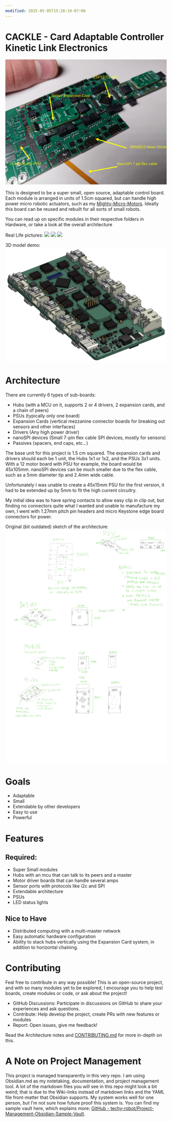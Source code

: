 ```yaml
---
modified: 2025-05-05T15:28:19-07:00
---
```

# CACKLE - Card Adaptable Controller Kinetic Link Electronics
![](media/sideview%20RL%20with%20arrows.jpg)

This is designed to be a super small, open source, adaptable control board. Each module is arranged in units of 1.5cm squared, but can handle high power micro robotic actuators, such as my [Mighty-Micro-Motors](https://github.com/techy-robot/Mighty-Micro-Motors). Ideally this board can be reused and rebuilt for all sorts of small robots.

You can read up on specific modules in their respective folders in Hardware, or take a look at the overall architecture

Real Life pictures:
![](media/front%20view%20PSU%20macro%20RL.jpg)
![](media/front%20view%20macro%20RL.jpg)
![](media/overview%20RL.jpg)

3D model demo:
![CACKLE 3D model demo](media/CACKLE%203D%20model%20demo.png)

# Architecture
There are currently 6 types of sub-boards:
- Hubs (with a MCU on it, supports 2 or 4 drivers, 2 expansion cards, and a chain of peers)
- PSUs (typically only one board)
- Expansion Cards (vertical mezzanine connector boards for breaking out sensors and other interfaces)
- Drivers (Any high power driver)
- nanoSPI devices (Small 7-pin flex cable SPI devices, mostly for sensors)
- Passives (spacers, end caps, etc...)

The base unit for this project is 1.5 cm squared. The expansion cards and drivers should each be 1 unit, the Hubs 1x1 or 1x2, and the PSUs 3x1 units. With a 12 motor board with PSU for example, the board would be 45x105mm. nanoSPI devices can be much smaller due to the flex cable, such as a 5mm diameter tip and 2.4mm wide cable.

Unfortunately I was unable to create a 45x15mm PSU for the first version, it had to be extended up by 5mm to fit the high current circuitry.

My initial idea was to have spring contacts to allow easy clip in clip out, but finding no connectors quite what I wanted and unable to manufacture my own, I went with 1.27mm pitch pin headers and micro Keystone edge board connectors for power.

Original (bit outdated) sketch of the architecture:
![Cackle Design Outline](media/CACKLE%20Design%20Outline.jpg)

# Goals
- Adaptable 
- Small
- Extendable by other developers
- Easy to use
- Powerful

# Features
## Required:
- Super Small modules
- Hubs with an mcu that can talk to its peers and a master
- Motor driver boards that can handle several amps
- Sensor ports with protocols like i2c and SPI
- Extendable architecture
- PSUs
- LED status lights

## Nice to Have
- Distributed computing with a multi-master network
- Easy automatic hardware configuration
- Ability to stack hubs vertically using the Expansion Card system, in addition to horizontal chaining.


# Contributing
Feal free to contribute in any way possible! This is an open-source project, and with so many modules yet to be explored, I encourage you to help test boards, create modules or code, or ask about the project!

- GitHub Discussions: Participate in discussions on GitHub to share your experiences and ask questions.
- Contribute: Help develop the project, create PRs with new features or modules
- Report: Open issues, give me feedback!

Read the Architecture notes and [CONTRIBUTING.md](CONTRIBUTING.md) for more in-depth on this.

# A Note on Project Management
This project is managed transparently in this very repo. I am using Obsidian.md as my notetaking, documentation, and project management tool. A lot of the markdown files you will see in this repo might look a bit weird; that is due to the Wiki-links instead of markdown links and the YAML file front-matter that Obsidian supports. My system works well for one person, but I'm not sure how future proof this system is. You can find my sample vault here, which explains more: [GitHub - techy-robot/Project-Management-Obsidian-Sample-Vault](https://github.com/techy-robot/Project-Management-Obsidian-Sample-Vault). 
